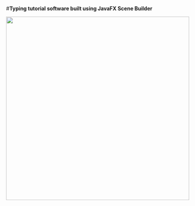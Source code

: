 #**Typing tutorial software built using JavaFX Scene Builder**
<div style="display: flex; flex-wrap: wrap; gap: 10px;">
    <img src="https://github.com/user-attachments/assets/1e0ebdc8-3651-4ceb-b908-44e001ea27be" style="width: 500px; object-fit: cover;">
    <img src=" " style="width: 300px; object-fit: cover;">
    <img src=" " style="width: 300px; object-fit: cover;">
    <img src=" " style="width: 300px; object-fit: cover;">
</div>
<!-- (https://github.com/user-attachments/assets/1e0ebdc8-3651-4ceb-b908-44e001ea27be) -->
